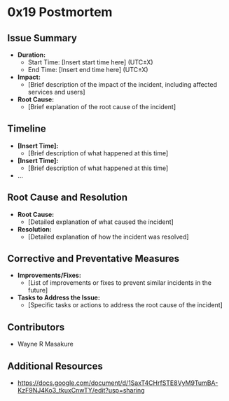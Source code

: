 # 0x19 Postmortem

## Issue Summary

- **Duration:** 
  - Start Time: [Insert start time here] (UTC±X)
  - End Time: [Insert end time here] (UTC±X)
- **Impact:** 
  - [Brief description of the impact of the incident, including affected services and users]
- **Root Cause:** 
  - [Brief explanation of the root cause of the incident]

## Timeline

- **[Insert Time]:** 
  - [Brief description of what happened at this time]
- **[Insert Time]:** 
  - [Brief description of what happened at this time]
- ...

## Root Cause and Resolution

- **Root Cause:** 
  - [Detailed explanation of what caused the incident]
- **Resolution:** 
  - [Detailed explanation of how the incident was resolved]

## Corrective and Preventative Measures

- **Improvements/Fixes:**
  - [List of improvements or fixes to prevent similar incidents in the future]
- **Tasks to Address the Issue:**
  - [Specific tasks or actions to address the root cause of the incident]

## Contributors

- Wayne R Masakure 

## Additional Resources

- https://docs.google.com/document/d/1SaxT4CHrfSTE8VyM9TumBA-KzF9NJ4Ko3_tkuxCnwTY/edit?usp=sharing
